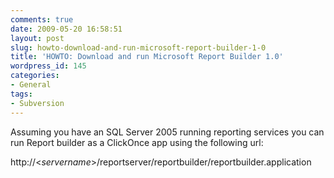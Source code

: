 ```yaml
---
comments: true
date: 2009-05-20 16:58:51
layout: post
slug: howto-download-and-run-microsoft-report-builder-1-0
title: 'HOWTO: Download and run Microsoft Report Builder 1.0'
wordpress_id: 145
categories:
- General
tags:
- Subversion
---
```


Assuming you have an SQL Server 2005 running reporting services you can run Report builder as a ClickOnce app using the following url:

 

http://<_servername_>/reportserver/reportbuilder/reportbuilder.application
